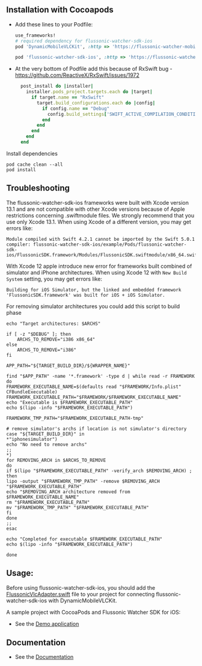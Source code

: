 ## Installation with Cocoapods

- Add these lines to your Podfile:

  ```ruby
  use_frameworks!
  # required dependency for flussonic-watcher-sdk-ios
  pod 'DynamicMobileVLCKit', :http => 'https://flussonic-watcher-mobile-sdk.s3.eu-central-1.amazonaws.com/ios/DynamicMobileVLCKit/release/3.3.13/DynamicMobileVLCKit.zip'

  pod 'flussonic-watcher-sdk-ios', :http => 'https://flussonic-watcher-mobile-sdk.s3.eu-central-1.amazonaws.com/ios/watcher-sdk/release/2.8.0/FlussonicSDK.zip'
  ```

- At the very bottom of Podfile add this because of RxSwift bug - https://github.com/ReactiveX/RxSwift/issues/1972
  ```ruby
    post_install do |installer|
      installer.pods_project.targets.each do |target|
        if target.name == "RxSwift"
          target.build_configurations.each do |config|
            if config.name == "Debug"
              config.build_settings['SWIFT_ACTIVE_COMPILATION_CONDITIONS'] = []
            end
          end
        end
      end
    end
  ```

Install dependencies

```
pod cache clean --all
pod install
```

## Troubleshooting

The flussonic-watcher-sdk-ios frameworks were built with Xcode version 13.1 and are not compatible with other Xcode versions because of Apple restrictions concerning .swiftmodule files. We strongly recommend that you use only Xcode 13.1. When using Xcode of a different version, you may get errors like:

```
Module compiled with Swift 4.2.1 cannot be imported by the Swift 5.0.1 compiler: flussonic-watcher-sdk-ios/example/Pods/flussonic-watcher-sdk-ios/FlussonicSDK.framework/Modules/FlussonicSDK.swiftmodule/x86_64.swiftmodule
```

With Xcode 12 apple introduce new error for frameworks built combined of simulator and iPhone architectures.
When using Xcode 12 with `New Build System` setting, you may get errors like:

```
Building for iOS Simulator, but the linked and embedded framework 'FlussonicSDK.framework' was built for iOS + iOS Simulator.
```

For removing simulator architectures you could add this script to build phase

```
echo "Target architectures: $ARCHS"

if [ -z "$DEBUG" ]; then
    ARCHS_TO_REMOVE="i386 x86_64"
else
    ARCHS_TO_REMOVE="i386"
fi

APP_PATH="${TARGET_BUILD_DIR}/${WRAPPER_NAME}"

find "$APP_PATH" -name '*.framework' -type d | while read -r FRAMEWORK
do
FRAMEWORK_EXECUTABLE_NAME=$(defaults read "$FRAMEWORK/Info.plist" CFBundleExecutable)
FRAMEWORK_EXECUTABLE_PATH="$FRAMEWORK/$FRAMEWORK_EXECUTABLE_NAME"
echo "Executable is $FRAMEWORK_EXECUTABLE_PATH"
echo $(lipo -info "$FRAMEWORK_EXECUTABLE_PATH")

FRAMEWORK_TMP_PATH="$FRAMEWORK_EXECUTABLE_PATH-tmp"

# remove simulator's archs if location is not simulator's directory
case "${TARGET_BUILD_DIR}" in
*"iphonesimulator")
echo "No need to remove archs"
;;
*)
for REMOVING_ARCH in $ARCHS_TO_REMOVE
do
if $(lipo "$FRAMEWORK_EXECUTABLE_PATH" -verify_arch $REMOVING_ARCH) ; then
lipo -output "$FRAMEWORK_TMP_PATH" -remove $REMOVING_ARCH "$FRAMEWORK_EXECUTABLE_PATH"
echo "$REMOVING_ARCH architecture removed from $FRAMEWORK_EXECUTABLE_NAME"
rm "$FRAMEWORK_EXECUTABLE_PATH"
mv "$FRAMEWORK_TMP_PATH" "$FRAMEWORK_EXECUTABLE_PATH"
fi
done
;;
esac

echo "Completed for executable $FRAMEWORK_EXECUTABLE_PATH"
echo $(lipo -info "$FRAMEWORK_EXECUTABLE_PATH")

done

```

## Usage:

Before using flussonic-watcher-sdk-ios, you should add the [FlussonicVlcAdapter.swift](https://github.com/flussonic/flussonic-watcher-sdk-ios/tree/master/FlussonicVlcAdapter.swift) file to your project for connecting flussonic-watcher-sdk-ios with DynamicMobileVLCKit.

A sample project with CocoaPods and Flussonic Watcher SDK for iOS:

- See the [Demo application](https://github.com/flussonic/flussonic-watcher-sdk-ios/tree/master/example)

## Documentation

- See the [Documentation](https://flussonic.com/doc/watcher/sdk-ios/integration-of-flussonic-watcher-sdk-into-apps-for-ios)
